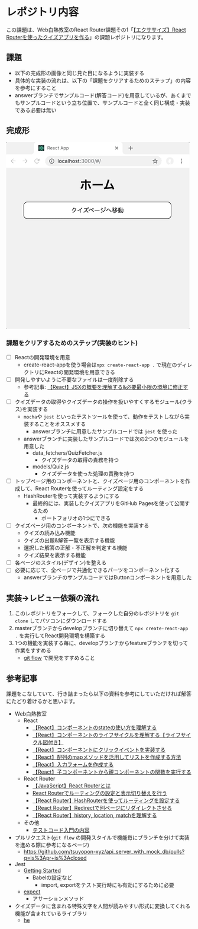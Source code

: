 # レポジトリ内容

この課題は、Web白熱教室のReact Router課題その1「[【エクササイズ】React Routerを使ったクイズアプリを作る](https://tsuyopon.xyz/learning-contents/web-dev/javascript/react/js-exercise-for-react-router-1/)」の課題レポジトリになります。

## 課題

- 以下の完成形の画像と同じ見た目になるように実装する
- 具体的な実装の流れは、以下の「課題をクリアするためのステップ」の内容を参考にすること
- answerブランチでサンプルコード(解答コード)を用意しているが、あくまでもサンプルコードという立ち位置で、サンプルコードと全く同じ構成・実装である必要は無い

## 完成形

![](exercise_images/exercise_for_react_router_completion.gif)

### 課題をクリアするためのステップ(実装のヒント)

- [ ] Reactの開発環境を用意
    - create-react-appを使う場合は`npx create-react-app .` で現在のディレクトリにReactの開発環境を用意できる
- [ ] 開発しやすいように不要なファイルは一度削除する
    - 参考記事: [【React】JSXの概要を理解する&必要最小限の環境に修正する](https://tsuyopon.xyz/learning-contents/web-dev/javascript/react/what-is-the-jsx-and-modify-env/)
- [ ] クイズデータの取得やクイズデータの操作を扱いやすくするモジュール(クラス)を実装する
    - `mocha`や `jest` といったテストツールを使って、動作をテストしながら実装することをオススメする
        - answerブランチに用意したサンプルコードでは `jest` を使った
    - answerブランチに実装したサンプルコードでは次の2つのモジュールを用意した
        - data_fetchers/QuizFetcher.js
            - クイズデータの取得の責務を持つ
        - models/Quiz.js
            - クイズデータを使った処理の責務を持つ
- [ ] トップページ用のコンポーネントと、クイズページ用のコンポーネントを作成して、React Routerを使ってルーティング設定をする
    - HashRouterを使って実装するようにする
        - 最終的には、実装したクイズアプリをGitHub Pagesを使って公開するため
            - ポートフォリオの1つにできる
- [ ] クイズページ用のコンポーネントで、次の機能を実装する
    - クイズの読み込み機能
    - クイズの出題&解答一覧を表示する機能
    - 選択した解答の正解・不正解を判定する機能
    - クイズ結果を表示する機能
- [ ] 各ページのスタイル(デザイン)を整える
- [ ] 必要に応じて、全ページで共通化できるパーツをコンポーネント化する
    - answerブランチのサンプルコードではButtonコンポーネントを用意した


## 実装→レビュー依頼の流れ

1. このレポジトリをフォークして、フォークした自分のレポジトリを `git clone` してパソコンにダウンロードする
1. masterブランチからdevelopブランチに切り替えて `npx create-react-app .` を実行してReact開発環境を構築する
1. 1つの機能を実装する毎に、developブランチからfeatureブランチを切って作業をすすめる
    - [git flow](https://qiita.com/KosukeSone/items/514dd24828b485c69a05) で開発をすすめること

## 参考記事

課題をこなしていて、行き詰まったら以下の資料を参考にしていただければ解答にたどり着けるかと思います。

- Web白熱教室
    - React
        - [【React】コンポーネントのstateの使い方を理解する](https://tsuyopon.xyz/learning-contents/web-dev/javascript/react/understand-and-how-to-use-the-state/)
        - [【React】コンポーネントのライフサイクルを理解する【ライフサイクル図付き】](https://tsuyopon.xyz/learning-contents/web-dev/javascript/react/understand-the-lifecycle-of-components/)
        - [【React】コンポーネントにクリックイベントを実装する](https://tsuyopon.xyz/learning-contents/web-dev/javascript/react/how-to-handle-click-events/)
        - [【React】配列のmapメソッドを活用してリストを作成する方法](https://tsuyopon.xyz/learning-contents/web-dev/javascript/react/lists-and-keys/)
        - [【React】入力フォームを作成する](https://tsuyopon.xyz/learning-contents/web-dev/javascript/react/forms/)
        - [【React】子コンポーネントから親コンポーネントの関数を実行する](https://tsuyopon.xyz/learning-contents/web-dev/javascript/react/call-parent-functions-from-a-child-component/)
    - React Router
        - [【JavaScript】React Routerとは](https://tsuyopon.xyz/learning-contents/web-dev/javascript/react/what-is-the-react-router/)
        - [React Routerでルーティングの設定と表示切り替えを行う](https://tsuyopon.xyz/learning-contents/web-dev/javascript/react/routing-with-browser-router-and-route-in-react-router/)
        - [【React Router】HashRouterを使ってルーティングを設定する](https://tsuyopon.xyz/learning-contents/web-dev/javascript/react/routing-with-hash-router-and-route-in-react-router/)
        - [【React Router】Redirectで別ページにリダイレクトさせる](https://tsuyopon.xyz/learning-contents/web-dev/javascript/react/how-to-redirect-with-react-router/)
        - [【React Router】history, location, matchを理解する](https://tsuyopon.xyz/learning-contents/web-dev/javascript/react/history-location-match-in-react-router/)
    - その他
        - [テストコード入門の内容](https://tsuyopon.xyz/learning-contents/web-dev/javascript/backend/#i-2)
- プルリクエスト(`git flow` の開発スタイルで機能毎にブランチを分けて実装を進める際に参考になるページ)
    - https://github.com/tsuyopon-xyz/api_server_with_mock_db/pulls?q=is%3Apr+is%3Aclosed
- Jest
    - [Getting Started](https://jestjs.io/docs/ja/getting-started)
        - Babelの設定など
            - import, exportをテスト実行時にも有効にするために必要
    - [expect](https://jestjs.io/docs/ja/expect)
        - アサーションメソッド
- クイズデータに含まれる特殊文字を人間が読みやすい形式に変換してくれる機能が含まれているライブラリ
    - [he](https://github.com/mathiasbynens/he)
